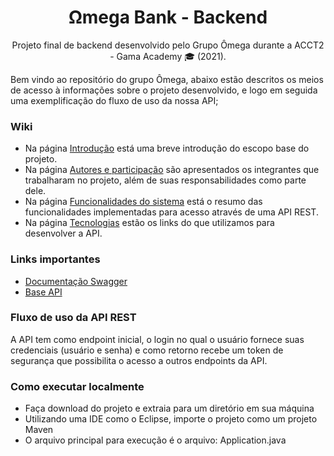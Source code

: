 <h1 align="center">
    Ωmega Bank - Backend
</h1>

<p align="center">Projeto final de backend desenvolvido pelo Grupo Ômega durante a ACCT2 - Gama Academy 🎓 (2021). <br/></p>


Bem vindo ao repositório do grupo Ômega, abaixo estão descritos os meios de acesso à informações sobre o projeto desenvolvido, e logo em seguida uma exemplificação do fluxo de uso da nossa API;



### Wiki

* Na página [Introdução](https://github.com/projetos-accenture-academy/omega-bank-back/wiki/Introdução) está uma breve introdução do escopo base do projeto.
* Na página [Autores e participação](https://github.com/projetos-accenture-academy/omega-bank-back/wiki/Autores-e-Participa%C3%A7%C3%A3o) são apresentados os integrantes que trabalharam no projeto, além de suas responsabilidades como parte dele.
* Na página [Funcionalidades do sistema](https://github.com/projetos-accenture-academy/omega-bank-back/wiki/Funcionalidades-do-sistema) está o resumo das funcionalidades implementadas para acesso através de uma API REST.
* Na página [Tecnologias](https://github.com/projetos-accenture-academy/omega-bank-back/wiki/TEcnologias) estão os links do que utilizamos para desenvolver a API.

### Links importantes

* [Documentação Swagger](https://omegabank-backend.herokuapp.com/swagger-ui.html#/)
* [Base API](https://omegabank-backend.herokuapp.com/)


### Fluxo de uso da API REST

A API tem como endpoint inicial, o login no qual o usuário fornece suas credenciais (usuário e senha) e como retorno recebe um token de segurança que possibilita o acesso a outros endpoints da API. 




### Como executar localmente

-   Faça download do projeto e extraia para um diretório em sua máquina
-   Utilizando uma IDE como o Eclipse, importe o projeto como um projeto Maven
-   O arquivo principal para execução é o arquivo: Application.java

